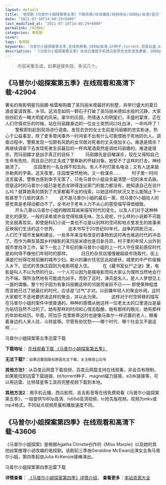 ```yaml
---
layout: default
title: '电视剧《马普尔小姐探案第五季》下载资源/在线播放/视频地址/1080p/高清/蓝光'
date: "2021-07-10T14:40:29+0800"
last_modified_at: "2021-07-10T14:40:29+0800"
permalink: /42904/
categories: 电视剧
cover:
tags: 电视剧
keywords: '马普尔小姐探案第五季,在线免费看,1080p高清,bt种子,torrent,百度云盘,magnet,磁力链,迅雷下载资源'
description: '《马普尔小姐探案第五季》在线云播放手机西瓜影院吉吉影音免费看，1080p高清bd/hd未删减完整版和tc抢先枪版，mkv/mp4格式，附带bt/torrent种子、magnet/磁力链、百度云盘、网盘资源迅雷下载链接'
---
```


>内容采集生成，如果链接失效，多试几个。


## 《马普尔小姐探案第五季》在线观看和高清下载-42904

著名的电影明星玛丽娜·格雷格购置了圣玛丽米德最好的别墅，并举行盛大的夏日酒会宴请宾客、乡邻。这消息如同一颗石子打破了圣玛丽米德如水般的沉静，大家纷纷赶去一睹大明星的风采。豪华的庄园，热情迷人的明星们，丰盛的宴席，正在人们尽情欢乐的时候，站在玛丽娜身边的一位女士突然间口吐白沫，一命呜呼了！ 　　 警察即刻赶到现场进行调查。发现去世的女士生前是玛丽娜的忠实影迷，热心于公益事宜，除了爱多管闲事外一时间查不出有什么可能恨她于死地的仇人。调查过程中，警察发现一位颇有风韵的女邻居对死者的丈夫倍加关心。难道是情杀？再继续调查下去发现死者生前最后的一杯鸡尾酒竟然是调给玛丽娜的。难道是错杀，而玛丽娜才是凶手真正的目标？ 　　 玛丽娜先是目睹谋杀，现在又得知自己生命有危险，而且自己的丈夫成了警察新的怀疑对象。她受不了这样的打击，神经崩溃了。 　　 庄园里的一名女佣不知去向。有人不时打匿名电话；又有人送来敲诈勒索的字条。这天夜里，庄园里突然枪响，又一桩谋杀…… 　　 村子里一时间流言蜚语，警察也感到束手无策了，只有马普尔小姐自言最清楚一切的来龙去脉。但是这时的马普尔小姐已是老态龙钟得连出家门的能力都没有，她知道自己在说什么吗？就算她真的猜到了大家都看不出的线索，以她这样的状况又怎么能阻止下一桩甚至下几桩的谋杀？ 　　 这不是马普尔小姐的最后一案，但马普尔小姐给人的感觉真是老得动都动不了。全书对于老年人力不从心的感受描写得很细致。 　　 开头几章以马普尔小姐的眼观耳闻来描写时代的变化，以及人们对于这种种变化的感受，一般的读者或许会觉得枯燥无味。怎么说呢，什么样的小说都不可能完全脱离现实。即使是科幻小说一类也不过是以别样的空间和地点里发生的故事来反映我们生活的这个世界。 　　 这本书写于20世纪60年代，战争的阴影已淡，人们忙于城市发展和建设，一些多年来没有改变的事物到这时再也难逃时代的冲击了。而作为典型英国乡村缩影的圣玛丽米德也是日新月异。村子里的年轻人出外到城市里找寻工作，留下一批上了年纪的象马普尔小姐的上一代人守在窗前感叹时代是如何得不像他们年轻时的那样。 　　 旧日的杂货店慢慢被超级市场取代，街上满是打扮得花枝招展的城市少妇。新兴的廉价住宅区此起彼伏，城里的中产阶级搬入乡下。旧式的贵族庄园则为电影明星入住。 　　 在《藏书室女尸之谜》里，电影是叫人不以为然的行业。一个人可以因为是搞电影而叫大家认为理所当然地会行为不端，理所当然地有可能成为凶手。而到了这时，演员是名人，是人人梦想见上一面的偶像。整个村子因为有象玛丽娜这样的邻居而雀跃不已&mdash;— 即使某种程度而言她已过了她最红的时代，应该是“过气”才对。以前嫌年轻人的聚会吵闹，这时大家都忙不迭地要挤进这样的聚会，并以此为荣。 　　 这样对于时空转移的描写在马普尔小姐的案件中很普通的。种种的感慨从她这样一位老太太的口里道出是最为贴切自然不过的了。她有那样的时间和心情去酝酿，她有那样的眼光，她有那样的年龄和经历。毕竟，阿加莎&middot;克里斯蒂这时也是像马普尔一样迟暮的老人，眼看着身边的人来人往、斗转星移。尽管有些忧愁&mdash;—哪个时代、哪个社会又不是这样……


马普尔小姐探案第五季迅雷下载

**下载地址**： [在线观看下载 《马普尔小姐探案第五季》](https://www.993dy.com//vod-detail-id-9121.html) 


**无法下载?**：`如果迅雷因版权原因无法下载，关注微信公众号 `

**其他方法1**：从百度云网盘下载视频，百度云网盘支持在线观看，非会员有限制，如果能找到迅雷下载链接、bt/torrent种子、magnet磁力链接、e2dk链接等，可以用迅雷、比特彗星等工具将完整视频下载到本地。

**其他方法2**：用手机云播、西瓜影院、吉吉影音等在线免费观看《马普尔小姐探案第五季》，一般提供1080p高清、hd/bd高清视频、tc抢先版视频，视频为mkv或mp4格式，不同站点视频质量和播放速度不同。


## 《马普尔小姐探案第四季》在线观看和高清下载-43606

《马普尔小姐探案》是根据Agatha Christie创作的《Miss Marple》以及她的其他凶案推理小说改编的电视剧。该剧前三季由Geraldine McEwan出演女主角马普尔小姐，第四季起由Julia KcKenzie接棒演出。


马普尔小姐探案第四季迅雷下载

**详情查看**： [《马普尔小姐探案第四季》详情介绍](/movie/43606/)， **查看更多**：[本站资源大全](/movie/t/all/)

